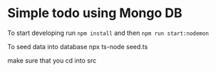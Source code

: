# Simple todo using Mongo DB


To start developing run `npm install` and then `npm run start:nodemon`

To seed data into database
npx ts-node seed.ts

make sure that you cd into src

